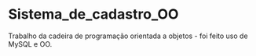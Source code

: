 # Sistema_de_cadastro_OO
Trabalho da cadeira de programação orientada a objetos - foi feito uso de MySQL e OO.
